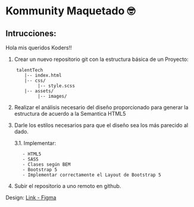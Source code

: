 # Kommunity Maquetado 🤓

## Intrucciones:

Hola mis queridos Koders!!

1. Crear un nuevo repositorio git con la estructura básica de un Proyecto:

```
    talentTech
       |-- index.html
       |-- css/
            |-- style.scss
       |-- assets/
            |-- images/
```

2. Realizar el análisis necesario del diseño proporcionado para generar la estructura de acuerdo a la Semantica HTML5

3. Darle los estilos necesarios para que el diseño sea los más parecido al dado.

     3.1. Implementar:

          - HTML5
          - SASS
          - Clases según BEM
          - Bootstrap 5
          - Implementar correctamente el Layout de Bootstrap 5

4. Subir el repositorio a uno remoto en github.

Design: [Link - Figma](https://www.figma.com/file/RRstYukWTWarFgE16Oh4Ww/Maquetado-python?node-id=55%3A557)  